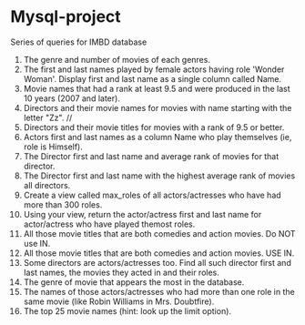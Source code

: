# Mysql-project
Series of queries for IMBD database
1.	The genre and number of movies of each genres.
2.	The first and last names played by female actors having role 'Wonder Woman'. Display first and last name as a single column called Name.
3.	Movie names that had a rank at least 9.5 and were produced in the last 10 years (2007 and later).
4.	Directors and their movie names for movies with name starting with the letter "Zz".
//
5.	Directors and their movie titles for movies with a rank of 9.5 or better.
6.	Actors first and last names as a column Name who play themselves (ie, role is Himself).
7.	The Director first and last name and average rank of movies for that director.
8.	The Director first and last name with the highest average rank of movies all directors.
9.	Create a view called max_roles of all actors/actresses who have had more than 300 roles.
10.	Using your view, return the actor/actress first and last name for actor/actress who have played themost roles.
11.	All those movie titles that are both comedies and action movies. Do NOT use IN.
12.	All those movie titles that are both comedies and action movies. USE IN.
13.	Some directors are actors/actresses too. Find all such director first and last names, the movies they acted in and their roles.
14.	The genre of movie that appears the most in the database.
15.	The names of those actors/actresses who had more than one role in the same movie (like Robin Williams in Mrs. Doubtfire).
16.	The top 25 movie names (hint: look up the limit option).

